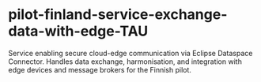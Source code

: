# pilot-finland-service-exchange-data-with-edge-TAU
Service enabling secure cloud-edge communication via Eclipse Dataspace Connector. Handles data exchange, harmonisation, and integration with edge devices and message brokers for the Finnish pilot.
